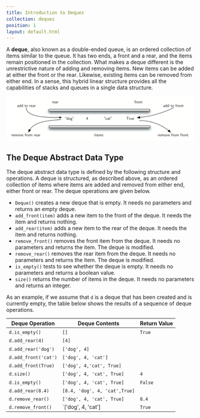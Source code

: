 ```yaml
---
title: Introduction to Deques
collection: deques
position: 1
layout: default.html
---
```


A **deque**, also known as a double-ended queue, is an ordered
collection of items similar to the queue. It has two ends, a front and a
rear, and the items remain positioned in the collection. What makes a
deque different is the unrestrictive nature of adding and removing
items. New items can be added at either the front or the rear. Likewise,
existing items can be removed from either end. In a sense, this hybrid
linear structure provides all the capabilities of stacks and queues in a
single data structure.

![A deque of Python data objects](figures/basic-deque.png)

The Deque Abstract Data Type
---

The deque abstract data type is defined by the following structure and
operations. A deque is structured, as described above, as an ordered
collection of items where items are added and removed from either end,
either front or rear. The deque operations are given below.

-   `Deque()` creates a new deque that is empty. It needs no parameters
    and returns an empty deque.
-   `add_front(item)` adds a new item to the front of the deque. It needs
    the item and returns nothing.
-   `add_rear(item)` adds a new item to the rear of the deque. It needs
    the item and returns nothing.
-   `remove_front()` removes the front item from the deque. It needs no
    parameters and returns the item. The deque is modified.
-   `remove_rear()` removes the rear item from the deque. It needs no
    parameters and returns the item. The deque is modified.
-   `is_empty()` tests to see whether the deque is empty. It needs no
    parameters and returns a boolean value.
-   `size()` returns the number of items in the deque. It needs no
    parameters and returns an integer.

As an example, if we assume that `d` is a deque that has been created
and is currently empty, the table below shows the results
of a sequence of deque operations.


Deque Operation | Deque Contents | Return Value
--- | --- | ---
`d.is_empty()` | `[]` |  `True`
`d.add_rear(4)` |    `[4]` |
`d.add_rear('dog')` |    `['dog', 4]` |
`d.add_front('cat')` |   `['dog', 4, 'cat']` |
`d.add_front(True)` |    `['dog', 4,'cat', True]` |
`d.size()` |    `['dog', 4, 'cat', True]` |   `4`
`d.is_empty()` | `['dog', 4, 'cat', True]` |   `False`
`d.add_rear(8.4)` |  `[8.4, 'dog', 4, 'cat',True]` |
`d.remove_rear()` |  `['dog', 4, 'cat', True]` |   `8.4`
`d.remove_front()` | `['dog', 4, 'cat'] | `True`
